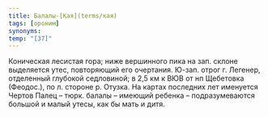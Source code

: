 ```yaml
---
title: Балалы-[Кая](terms/кая)
tags: [ороним]
synonyms:
temp: "[З7]"
---
```


Коническая лесистая гора; ниже вершинного пика на зап. склоне выделяется утес,
повторяющий его очертания. Ю-зап. отрог г. Легенер, отделенный глубокой
седловиной; в 2,5 км к ВЮВ от нп Щебетовка (Феодос.), по л. стороне р. Отузка.
На картах последних лет именуется Чертов Палец – тюрк. балалы – имеющий ребенка
– подразумеваются большой и малый утесы, как бы мать и дитя.
